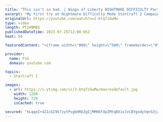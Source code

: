 ```yaml
---
title: "This isn't so bad. | Wings of Liberty NIGHTMARE DIFFICULTY Part 10 - StarCraft 2"
excerpt: "My first try at Nightmare Difficulty Mode StarCraft 2 Campaign created by GiantGrantGames and his amazing modding community. Having lots of fun with it! Here's the 10th part containing:  0:00 Every time I get cocky! 0:07 A Sinister Turn 32:27 Echoes of the Future  Here's a guide on how to play nightmare"
originalUrl: https://youtube.com/watch?v=2-btq7zGwMw
type: video
length: PT1H9M8S
publishedDateTime: 2023-07-25T12:08:05Z
heat: 50

featuredContent: "<iframe width=\"800\" height=\"500\" frameborder=\"0\" src=\"https://www.youtube.com/embed/2-btq7zGwMw\" allow=\"accelerometer; autoplay; encrypted-media; gyroscope; picture-in-picture\" allowfullscreen></iframe>"

provider:
  name: PiG
  domain: youtube.com

topics:
  - StarCraft 2

images:
  - url: https://i.ytimg.com/vi/2-btq7zGwMw/maxresdefault.jpg
    width: 1280
    height: 720
    isCached: true

secured: "kLqqeI+4Z1cGI9k7zytPsgbHRbZgIjMMH8f4pZMtqBXixJvCBYgodyVqnS3ja9PeRXbdtH3mbMyLEHYKdZzJATtItiSCcUIfDtoBTaQdqLDH5h0tMb1pZl7Vtbac9azMqJJHqzS/4nAVj4PmeY4NGccKpckldPMPGBqQ42rh+V8CzsB70tU+iUiM9iCXQhbdhNvARCUHBbT+1GAf7ex0qxCIKMFNeNs0wYevvhKvFk/e+hL+sDX87pvD0Xv7+FJhhK2xPoTdCK+3nP/QzxcUY/IBAmMkLi22E8z1LqOu8mTsOaJB5OdopQ57eBHZibFMqZ6+hEkSsDDZa4qsKIN7UFrdPwGIejrCaLBG86uSw3SbX1/XnjsCgocUAhPywHVfPsVpwUAYHkafKhCeCcQ/Xc78pP8Pti/Gemb+7T/mEzU=;zEgsOXDTcjOIR6thhCX63A=="
---
```


